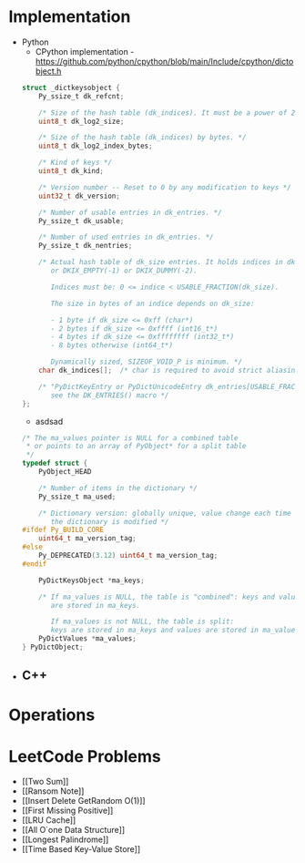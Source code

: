 # Implementation
- Python
	- CPython implementation - https://github.com/python/cpython/blob/main/Include/cpython/dictobject.h
	```C
	struct _dictkeysobject {
	    Py_ssize_t dk_refcnt;
	
	    /* Size of the hash table (dk_indices). It must be a power of 2. */
	    uint8_t dk_log2_size;
	
	    /* Size of the hash table (dk_indices) by bytes. */
	    uint8_t dk_log2_index_bytes;
	
	    /* Kind of keys */
	    uint8_t dk_kind;
	
	    /* Version number -- Reset to 0 by any modification to keys */
	    uint32_t dk_version;
	
	    /* Number of usable entries in dk_entries. */
	    Py_ssize_t dk_usable;
	
	    /* Number of used entries in dk_entries. */
	    Py_ssize_t dk_nentries;
	
	    /* Actual hash table of dk_size entries. It holds indices in dk_entries,
	       or DKIX_EMPTY(-1) or DKIX_DUMMY(-2).
	
	       Indices must be: 0 <= indice < USABLE_FRACTION(dk_size).
	
	       The size in bytes of an indice depends on dk_size:
	
	       - 1 byte if dk_size <= 0xff (char*)
	       - 2 bytes if dk_size <= 0xffff (int16_t*)
	       - 4 bytes if dk_size <= 0xffffffff (int32_t*)
	       - 8 bytes otherwise (int64_t*)
	
	       Dynamically sized, SIZEOF_VOID_P is minimum. */
	    char dk_indices[];  /* char is required to avoid strict aliasing. */
	
	    /* "PyDictKeyEntry or PyDictUnicodeEntry dk_entries[USABLE_FRACTION(DK_SIZE(dk))];" array follows:
	       see the DK_ENTRIES() macro */
	};
	```
	- asdsad
	```C
	/* The ma_values pointer is NULL for a combined table
	 * or points to an array of PyObject* for a split table
	 */
	typedef struct {
	    PyObject_HEAD
	
	    /* Number of items in the dictionary */
	    Py_ssize_t ma_used;
	
	    /* Dictionary version: globally unique, value change each time
	       the dictionary is modified */
	#ifdef Py_BUILD_CORE
	    uint64_t ma_version_tag;
	#else
	    Py_DEPRECATED(3.12) uint64_t ma_version_tag;
	#endif
	
	    PyDictKeysObject *ma_keys;
	
	    /* If ma_values is NULL, the table is "combined": keys and values
	       are stored in ma_keys.
	
	       If ma_values is not NULL, the table is split:
	       keys are stored in ma_keys and values are stored in ma_values */
	    PyDictValues *ma_values;
	} PyDictObject;
	```
- C++
	- 
# Operations
# LeetCode Problems
- [[Two Sum]]
- [[Ransom Note]]
- [[Insert Delete GetRandom O(1)]]
- [[First Missing Positive]]
- [[LRU Cache]]
- [[All O`one Data Structure]]
- [[Longest Palindrome]]
- [[Time Based Key-Value Store]]